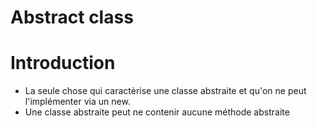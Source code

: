 # Abstract class

# Introduction
- La seule chose qui caractèrise une classe abstraite et qu'on ne peut l'implémenter via un new.
- Une classe abstraite peut ne contenir aucune méthode abstraite

